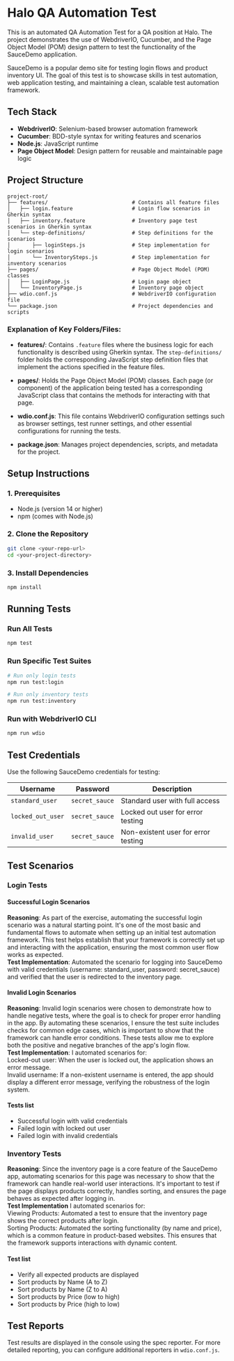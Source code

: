 # Halo QA Automation Test

This is an automated QA Automation Test for a QA position at Halo. The project demonstrates the use of WebdriverIO, Cucumber, and the Page Object Model (POM) design pattern to test the functionality of the SauceDemo application.

SauceDemo is a popular demo site for testing login flows and product inventory UI. The goal of this test is to showcase skills in test automation, web application testing, and maintaining a clean, scalable test automation framework.

## Tech Stack
- **WebdriverIO**: Selenium-based browser automation framework
- **Cucumber**: BDD-style syntax for writing features and scenarios
- **Node.js**: JavaScript runtime
- **Page Object Model**: Design pattern for reusable and maintainable page logic

## Project Structure
```
project-root/
├── features/                           # Contains all feature files
│   ├── login.feature                   # Login flow scenarios in Gherkin syntax
│   ├── inventory.feature               # Inventory page test scenarios in Gherkin syntax
│   └── step-definitions/               # Step definitions for the scenarios
│       ├── loginSteps.js               # Step implementation for login scenarios
│       └── InventorySteps.js           # Step implementation for inventory scenarios
├── pages/                              # Page Object Model (POM) classes
│   ├── LoginPage.js                    # Login page object
│   └── InventoryPage.js                # Inventory page object
├── wdio.conf.js                        # WebdriverIO configuration file
└── package.json                        # Project dependencies and scripts
```

### Explanation of Key Folders/Files:

- **features/**: Contains `.feature` files where the business logic for each functionality is described using Gherkin syntax. The `step-definitions/` folder holds the corresponding JavaScript step definition files that implement the actions specified in the feature files.

- **pages/**: Holds the Page Object Model (POM) classes. Each page (or component) of the application being tested has a corresponding JavaScript class that contains the methods for interacting with that page.

- **wdio.conf.js**: This file contains WebdriverIO configuration settings such as browser settings, test runner settings, and other essential configurations for running the tests.

- **package.json**: Manages project dependencies, scripts, and metadata for the project.

## Setup Instructions

### 1. Prerequisites
- Node.js (version 14 or higher)
- npm (comes with Node.js)

### 2. Clone the Repository
```bash
git clone <your-repo-url>
cd <your-project-directory>
```

### 3. Install Dependencies
```bash
npm install
```

## Running Tests

### Run All Tests
```bash
npm test
```

### Run Specific Test Suites
```bash
# Run only login tests
npm run test:login

# Run only inventory tests
npm run test:inventory
```

### Run with WebdriverIO CLI
```bash
npm run wdio
```

## Test Credentials

Use the following SauceDemo credentials for testing:

| Username | Password | Description |
|----------|----------|-------------|
| `standard_user` | `secret_sauce` | Standard user with full access |
| `locked_out_user` | `secret_sauce` | Locked out user for error testing |
| `invalid_user` | `secret_sauce` | Non-existent user for error testing |

## Test Scenarios

### Login Tests
#### Successful Login Scenarios
**Reasoning**: As part of the exercise, automating the successful login scenario was a natural starting point. It's one of the most basic and fundamental flows to automate when setting up an initial test automation framework. This test helps establish that your framework is correctly set up and interacting with the application, ensuring the most common user flow works as expected.  
**Test Implementation**: Automated the scenario for logging into SauceDemo with valid credentials (username: standard_user, password: secret_sauce) and verified that the user is redirected to the inventory page.

#### Invalid Login Scenarios
**Reasoning**: Invalid login scenarios were chosen to demonstrate how to handle negative tests, where the goal is to check for proper error handling in the app. By automating these scenarios, I ensure the test suite includes checks for common edge cases, which is important to show that the framework can handle error conditions. These tests allow me to explore both the positive and negative branches of the app's login flow.  
**Test Implementation**: I automated scenarios for:  
Locked-out user: When the user is locked out, the application shows an error message.  
Invalid username: If a non-existent username is entered, the app should display a different error message, verifying the robustness of the login system.
#### Tests list
- Successful login with valid credentials
- Failed login with locked out user
- Failed login with invalid credentials

### Inventory Tests
**Reasoning**: Since the inventory page is a core feature of the SauceDemo app, automating scenarios for this page was necessary to show that the framework can handle real-world user interactions. It's important to test if the page displays products correctly, handles sorting, and ensures the page behaves as expected after logging in.  
**Test Implementation** I automated scenarios for:  
Viewing Products: Automated a test to ensure that the inventory page shows the correct products after login.  
Sorting Products: Automated the sorting functionality (by name and price), which is a common feature in product-based websites. This ensures that the framework supports interactions with dynamic content.
#### Test list
- Verify all expected products are displayed
- Sort products by Name (A to Z)
- Sort products by Name (Z to A)
- Sort products by Price (low to high)
- Sort products by Price (high to low)

## Test Reports

Test results are displayed in the console using the spec reporter. For more detailed reporting, you can configure additional reporters in `wdio.conf.js`.